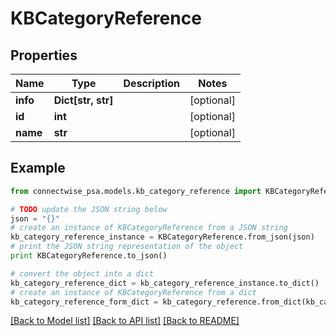 # KBCategoryReference


## Properties
Name | Type | Description | Notes
------------ | ------------- | ------------- | -------------
**info** | **Dict[str, str]** |  | [optional] 
**id** | **int** |  | [optional] 
**name** | **str** |  | [optional] 

## Example

```python
from connectwise_psa.models.kb_category_reference import KBCategoryReference

# TODO update the JSON string below
json = "{}"
# create an instance of KBCategoryReference from a JSON string
kb_category_reference_instance = KBCategoryReference.from_json(json)
# print the JSON string representation of the object
print KBCategoryReference.to_json()

# convert the object into a dict
kb_category_reference_dict = kb_category_reference_instance.to_dict()
# create an instance of KBCategoryReference from a dict
kb_category_reference_form_dict = kb_category_reference.from_dict(kb_category_reference_dict)
```
[[Back to Model list]](../README.md#documentation-for-models) [[Back to API list]](../README.md#documentation-for-api-endpoints) [[Back to README]](../README.md)


